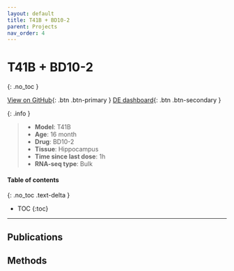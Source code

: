 ```yaml
---
layout: default
title: T41B + BD10-2
parent: Projects
nav_order: 4
---
```


# T41B + BD10-2
{: .no_toc }

[View on GitHub](https://github.com/Longo-Lab/T41B_BD10-2){: .btn .btn-primary }
[DE dashboard](https://longo-stanford.shinyapps.io/T41B_BD10-2/){: .btn .btn-secondary }

{: .info }
> - **Model**: T41B
> - **Age**: 16 month
> - **Drug**: BD10-2
> - **Tissue**: Hippocampus
> - **Time since last dose**: 1h
> - **RNA-seq type**: Bulk

#### Table of contents
{: .no_toc .text-delta }

- TOC
{:toc}

---

## Publications

## Methods
